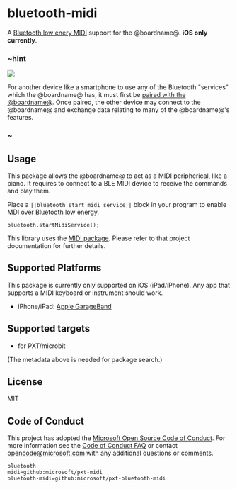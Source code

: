 # bluetooth-midi

A [Bluetooth low enery MIDI](https://www.midi.org/specifications/item/bluetooth-le-midi) 
support for the @boardname@.
**iOS only currently**.

### ~hint
![](/static/bluetooth/Bluetooth_SIG.png)

For another device like a smartphone to use any of the Bluetooth "services" which the @boardname@ has, it must first be [paired with the @boardname@](/reference/bluetooth/bluetooth-pairing). Once paired, the other device may connect to the @boardname@ and exchange data relating to many of the @boardname@'s features.

### ~

## Usage

This package allows the @boardname@ to act as a MIDI peripherical, like a piano. It requires to connect to a BLE MIDI device to receive the commands and play them.

Place a ``||bluetooth start midi service||`` block in your program to enable MDI over Bluetooth low energy.

```blocks
bluetooth.startMidiService();
```

This library uses the [MIDI package](/pkg/microsoft/pxt-midi). 
Please refer to that project documentation for further details.

## Supported Platforms

This package is currently only supported on iOS (iPad/iPhone). 
Any app that supports a MIDI keyboard or instrument should work.

* iPhone/iPad: [Apple GarageBand](https://itunes.apple.com/us/app/garageband/id408709785?mt=8)

## Supported targets

* for PXT/microbit

(The metadata above is needed for package search.)

## License

MIT

## Code of Conduct

This project has adopted the [Microsoft Open Source Code of Conduct](https://opensource.microsoft.com/codeofconduct/). For more information see the [Code of Conduct FAQ](https://opensource.microsoft.com/codeofconduct/faq/) or contact [opencode@microsoft.com](mailto:opencode@microsoft.com) with any additional questions or comments.

```package
bluetooth
midi=github:microsoft/pxt-midi
bluetooth-midi=github:microsoft/pxt-bluetooth-midi
```